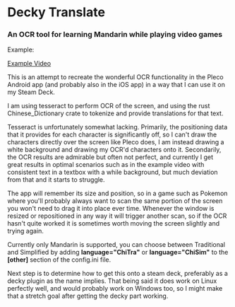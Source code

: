# Decky Translate
### An OCR tool for learning Mandarin while playing video games
Example:

[Example Video](decky_translate_demo.webm.mov)

This is an attempt to recreate the wonderful OCR functionality in the Pleco Android app (and probably also in the iOS app) in a way that I can use it on my Steam Deck.

I am using tesseract to perform OCR of the screen, and using the rust Chinese_Dictionary crate to tokenize and provide translations for that text.

Tesseract is unfortunately somewhat lacking. Primarily, the positioning data that it provides for each character is significantly off, so I can't draw the characters directly over the screen like Pleco does, I am instead drawing a white background and drawing my OCR'd characters onto it. Secondarily, the OCR results are admirable but often not perfect, and currently I get great results in optimal scenarios such as in the example video with consistent text in a textbox with a while background, but much deviation from that and it starts to struggle.

The app will remember its size and position, so in a game such as Pokemon where you'll probably always want to scan the same portion of the screen you won't need to drag it into place ever time. Whenever the window is resized or repositioned in any way it will trigger another scan, so if the OCR hasn't quite worked it is sometimes worth moving the screen slightly and trying again.

Currently only Mandarin is supported, you can choose between Traditional and Simplified by adding **language="ChiTra"** or **language="ChiSim"** to the **[other]** section of the config.ini file.

Next step is to determine how to get this onto a steam deck, preferably as a decky plugin as the name implies. That being said it does work on Linux perfectly well, and would probably work on Windows too, so I might make that a stretch goal after getting the decky part working.